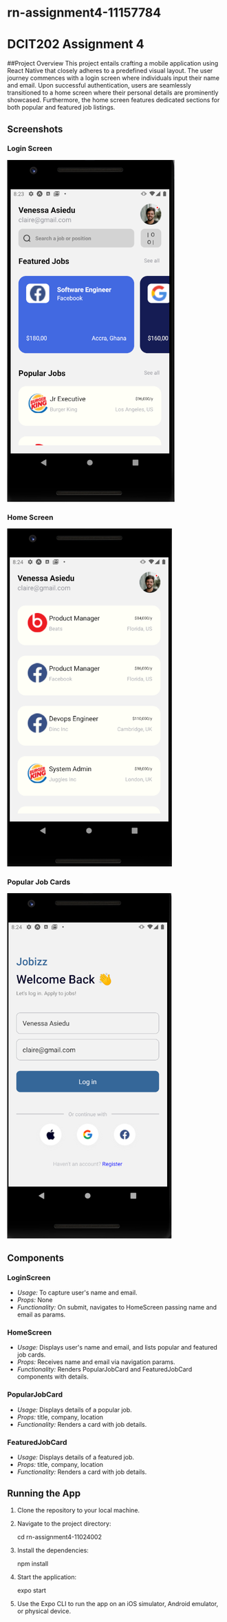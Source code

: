 # rn-assignment4-11157784
# DCIT202 Assignment 4

##Project Overview
This project entails crafting a mobile application using React Native that closely adheres to a predefined visual layout. The user journey commences with a login screen where individuals input their name and email. Upon successful authentication, users are seamlessly transitioned to a home screen where their personal details are prominently showcased. Furthermore, the home screen features dedicated sections for both popular and featured job listings.
## Screenshots

### Login Screen
![Login Screen](screenshot1.png)

### Home Screen
![Home Screen](screenshot2.png)

### Popular Job Cards
![Popular Job Cards](screenshot3.png)


## Components

### LoginScreen
- *Usage:* To capture user's name and email.
- *Props:* None
- *Functionality:* On submit, navigates to HomeScreen passing name and email as params.

### HomeScreen
- *Usage:* Displays user's name and email, and lists popular and featured job cards.
- *Props:* Receives name and email via navigation params.
- *Functionality:* Renders PopularJobCard and FeaturedJobCard components with details.

### PopularJobCard
- *Usage:* Displays details of a popular job.
- *Props:* title, company, location
- *Functionality:* Renders a card with job details.

### FeaturedJobCard
- *Usage:* Displays details of a featured job.
- *Props:* title, company, location
- *Functionality:* Renders a card with job details.

## Running the App
1. Clone the repository to your local machine.
2. Navigate to the project directory:
    
    cd rn-assignment4-11024002
    
3. Install the dependencies:
    
    npm install
    
4. Start the application:
    
    expo start
    
5. Use the Expo CLI to run the app on an iOS simulator, Android emulator, or physical device.
